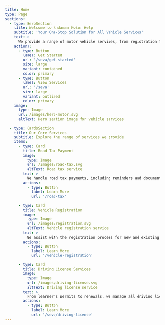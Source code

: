 ```yaml
---
title: Home
type: Page
sections:
  - type: HeroSection
    title: Welcome to Andaman Motor Help
    subtitle: 'Your One-Stop Solution for All Vehicle Services'
    text: >
      We provide a range of motor vehicle services, from registration to permits and driving licenses. Our team is dedicated to simplifying your vehicle management needs.
    actions:
      - type: Button
        label: Get Started
        url: '/seva/get-started'
        size: large
        variant: contained
        color: primary
      - type: Button
        label: View Services
        url: '/seva'
        size: large
        variant: outlined
        color: primary
    image:
      type: Image
      url: /images/hero-motor.svg
      altText: Hero section image for vehicle services

  - type: CardsSection
    title: Our Core Services
    subtitle: Explore the range of services we provide
    items:
      - type: Card
        title: Road Tax Payment
        image:
          type: Image
          url: /images/road-tax.svg
          altText: Road tax service
        text: >
          We handle road tax payments, including reminders and document submissions.
        actions:
          - type: Button
            label: Learn More
            url: '/road-tax'

      - type: Card
        title: Vehicle Registration
        image:
          type: Image
          url: /images/registration.svg
          altText: Vehicle registration service
        text: >
          We assist with the registration process for new and existing vehicles.
        actions:
          - type: Button
            label: Learn More
            url: '/vehicle-registration'

      - type: Card
        title: Driving License Services
        image:
          type: Image
          url: /images/driving-license.svg
          altText: Driving license service
        text: >
          From learner's permits to renewals, we manage all driving license services.
        actions:
          - type: Button
            label: Learn More
            url: '/seva/driving-license'
---
```

